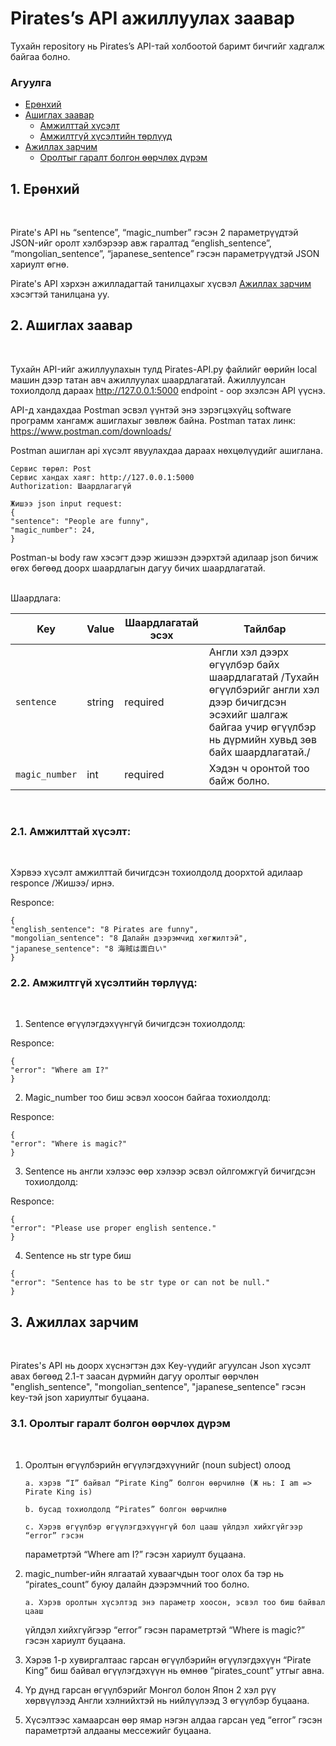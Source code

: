 # Pirates’s API ажиллуулах заавар

Тухайн repository нь Pirates’s API-тай холбоотой баримт бичгийг хадгалж байгаа болно.

### Агуулга

- [Ерөнхий](#1-ерөнхий)
- [Ашиглах заавар](#2-ашиглах-заавар)
  - [Амжилттай хүсэлт](#21-амжилттай-хүсэлт)
  - [Амжилтгүй хүсэлтийн төрлүүд](#22-амжилтгүй-хүсэлтийн-төрлүүд)
- [Ажиллах зарчим](#3-ажиллах-зарчим)
  - [Оролтыг гаралт болгон өөрчлөх дүрэм](#31-оролтыг-гаралт-болгон-өөрчлөх-дүрэм)

## 1. Ерөнхий

<br>

Pirate's API нь “sentence”, “magic_number” гэсэн 2 параметрүүдтэй JSON-ийг оролт хэлбэрээр авж гаралтад “english_sentence”, “mongolian_sentence”, “japanese_sentence” гэсэн параметрүүдтэй JSON хариулт өгнө.

Pirate's API хэрхэн ажилладагтай танилцахыг хүсвэл [Ажиллах зарчим](#3-ажиллах-зарчим) хэсэгтэй танилцана уу.

## 2. Ашиглах заавар

<br>

Тухайн API-ийг ажиллуулахын тулд Pirates-API.py файлийг өөрийн local машин дээр татан авч ажиллуулах шаардлагатай. Ажиллуулсан тохиолдолд дараах http://127.0.0.1:5000 endpoint - оор эхэлсэн API үүснэ.

API-д хандахдаа Postman эсвэл үүнтэй энэ зэрэгцэхүйц software программ хангамж ашиглахыг зөвлөж байна. Postman татах линк: https://www.postman.com/downloads/

Postman ашиглан api хүсэлт явуулахдаа дараах нөхцөлүүдийг ашиглана.

```
Сервис төрөл: Post
Сервис хандах хаяг: http://127.0.0.1:5000
Authorization: Шаардлагагүй

Жишээ json input request:
{
"sentence": "People are funny",
"magic_number": 24,
}
```

Postman-ы body raw хэсэгт дээр жишээн дээрхтэй адилаар json бичиж өгөх бөгөөд доорх шаардлагын дагуу бичих шаардлагатай.

<br>
Шаардлага:

| Key            | Value  | Шаардлагатай эсэх | Тайлбар                                                                          |
| -------------- | ------ | ----------------- | -------------------------------------------------------------------------------- |
| `sentence`     | string | required          | Англи хэл дээрх өгүүлбэр байх шаардлагатай /Тухайн өгүүлбэрийг англи хэл дээр бичигдсэн эсэхийг шалгаж байгаа учир өгүүлбэр нь дүрмийн хувьд зөв байх шаардлагатай./ |
| `magic_number` | int    | required          | Хэдэн ч оронтой тоо байж болно.                                                  |

<br>

### 2.1. Амжилттай хүсэлт:

<br>

Хэрвээ хүсэлт амжилттай бичигдсэн тохиолдолд доорхтой адилаар responce /Жишээ/ ирнэ.

Responce:

```
{
"english_sentence": "8 Pirates are funny",
"mongolian_sentence": "8 Далайн дээрэмчид хөгжилтэй",
"japanese_sentence": "8 海賊は面白い"
}
```

### 2.2. Амжилтгүй хүсэлтийн төрлүүд:

<br>

1. Sentence өгүүлэгдэхүүнгүй бичигдсэн тохиолдолд:

Responce:

```
{
"error": "Where am I?"
}
```

2. Magic_number тоо биш эсвэл хоосон байгаа тохиолдолд:

Responce:

```
{
"error": "Where is magic?"
}
```

3. Sentence нь англи хэлээс өөр хэлээр эсвэл ойлгомжгүй бичигдсэн тохиолдолд:

Responce:

```
{
"error": "Please use proper english sentence."
}

```
4. Sentence нь str type биш 

```
{
"error": "Sentence has to be str type or can not be null."
}

```

## 3. Ажиллах зарчим

<br>

Pirates's API нь доорх хүснэгтэн дэх Key-үүдийг агуулсан Json хүсэлт авах бөгөөд 2.1-т заасан дүрмийн дагуу оролтыг өөрчлөн "english_sentence", "mongolian_sentence", "japanese_sentence" гэсэн key-тэй json хариултыг буцаана.

### 3.1. Оролтыг гаралт болгон өөрчлөх дүрэм

<br>

1.  Оролтын өгүүлбэрийн өгүүлэгдэхүүнийг (noun subject) олоод

        a. хэрэв “I” байвал “Pirate King” болгон өөрчилнө (Ж нь: I am => Pirate King is)

        b. бусад тохиолдолд “Pirates” болгон өөрчилнө

        c. Хэрэв өгүүлбэр өгүүлэгдэхүүнгүй бол цааш үйлдэл хийхгүйгээр “error” гэсэн

    параметртэй “Where am I?” гэсэн хариулт буцаана.

2.  magic_number-ийн ялгаатай хуваагчдын тоог олох ба тэр нь “pirates_count” буюу
    далайн дээрэмчний тоо болно.

        a. Хэрэв оролтын хүсэлтэд энэ параметр хоосон, эсвэл тоо биш байвал цааш

    үйлдэл хийхгүйгээр “error” гэсэн параметртэй “Where is magic?” гэсэн
    хариулт буцаана.

3.  Хэрэв 1-р хувиргалтаас гарсан өгүүлбэрийн өгүүлэгдэхүүн “Pirate King” биш байвал
    өгүүлэгдэхүүн нь өмнөө “pirates_count” утгыг авна.

4.  Үр дүнд гарсан өгүүлбэрийг Монгол болон Япон 2 хэл рүү хөрвүүлээд Англи
    хэлнийхтэй нь нийлүүлээд 3 өгүүлбэр буцаана.

5.  Хүсэлтээс хамаарсан өөр ямар нэгэн алдаа гарсан үед “error” гэсэн параметртэй
    алдааны мессежийг буцаана.

